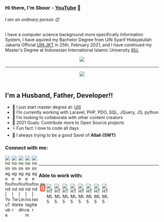 ### Hi there, I'm Sboor - [YouTube][youtube] 👋
###### I am an ordinary person 😊
<span>
  <p>
      I have a computer science background more specifically Information System, I have aquired my Bachelor Degree from  UIN Syarif Hidayatullah Jakarta Official             <a href="https://www.uinjkt.ac.id/" target="blank">UIN JKT</a> in 25th, February 2021, and I have continued my Master's Degree at Indonesian International      Islamic University <a href="https://uiii.ac.id/" target="blank">IIIU.</a>
     
  </p>
  </span>


<div id="header" align="center">
  <img src="https://media.giphy.com/media/M9gbBd9nbDrOTu1Mqx/giphy.gif" width="100"/>
</div>

<hr>
 <div id="header" align="center">
  <img src="https://media.giphy.com/media/v1.Y2lkPTc5MGI3NjExNjM4NjgzZGFjNmM5ODM5ODg0OTkwNWFmYjU2ZTE2NGM5NmE1OTEyNSZjdD1n/doXBzUFJRxpaUbuaqz/giphy.gif" width="490" high="200"/>
</div>

<br>



## I'm a Husband, Father, Developer!!


- 🔭 I just start master degree at: [UIII][website]
- 🌱 I’m currently working with Laravel, PHP, PDO, SQL, JQuery, JS, python
- 👯 I’m looking to collaborate with other content creators
- 🥅 2021 Goals: Contribute more to Open Source projects
- ⚡ Fun fact: I love to code all days
- 🤲 I always trying to be a good Savel of **Allah (SWT)**

### Connect with me:
[<img align="left" alt="no image found | YouTube"    width="22px" src="https://cdn.jsdelivr.net/npm/simple-icons@v3/icons/youtube.svg" />][youtube]
[<img align="left" alt="no image found | Twitter"    width="22px" src="https://cdn.jsdelivr.net/npm/simple-icons@v3/icons/twitter.svg" />][twitter]
[<img align="left" alt="no image found | LinkedIn"   width="22px" src="https://cdn.jsdelivr.net/npm/simple-icons@v3/icons/linkedin.svg" />][linkedin]
[<img align="left" alt="no image found | Instagram"  width="22px" src="https://cdn.jsdelivr.net/npm/simple-icons@v3/icons/instagram.svg" />][instagram]
[<img align="left" alt="no image found | twitter"  width="22px" src="https://cdn.jsdelivr.net/npm/simple-icons@v3/icons/twitter.svg" />][twitter]



<br />
<hr />

### Able to work with:
[<img align="left" alt="HTML5" width="26px" src="https://raw.githubusercontent.com/github/explore/80688e429a7d4ef2fca1e82350fe8e3517d3494d/topics/html/html.png" />][HTML]
[<img align="left" alt="HTML5" width="26px" src="https://user-images.githubusercontent.com/37004821/132941682-3b544b07-3f7c-481c-9284-bd1364f8a20a.png" />][css]
[<img align="left" alt="HTML5" width="26px" src="https://user-images.githubusercontent.com/37004821/132941604-7823d86e-5c68-433b-b1c0-042b49089cf7.png" />][laravel]
[<img align="left" alt="HTML5" width="26px" src="https://user-images.githubusercontent.com/37004821/132941707-3dae440f-dd47-4854-b5ca-300e139c006c.png" />][php]
[<img align="left" alt="HTML5" width="26px" src="https://user-images.githubusercontent.com/37004821/132941756-2535d689-bc82-471b-90f8-d95869c7faef.png" />][js]
[<img align="left" alt="HTML5" width="26px" src="https://icon-library.com/images/jquery-icon-png/jquery-icon-png-7.jpg" />][jquery]
[<img align="left" alt="HTML5" width="26px" src="https://www.mysql.com/common/logos/logo-mysql-170x115.png" />][mysql]
[<img align="left" alt="HTML5" width="26px" src="https://user-images.githubusercontent.com/37004821/132941866-3cba3e72-777d-44ea-b591-e17def955344.png" />][sql]
[<img align="left" alt="HTML5" width="26px" src="https://user-images.githubusercontent.com/37004821/132941920-711b23b2-2f5b-41d4-b9c8-e2e7078f9607.png" />][python]





[website]: https://uiii.ac.id/
[course]: http://vsCodeHero.com
[twitter]: https://twitter.com/SaboorJanHamedi
[youtube]: https://www.youtube.com/channel/UC3IpKT--89eZFoELNkXrghQ
[instagram]: https://www.instagram.com/hamedisaboor/
[linkedin]: https://www.linkedin.com/in/saboor-hamedi-51a167158/
[twitter]: https://twitter.com/arsallan_
[HTML]: https://www.w3schools.com/html/html_intro.asp
[css]: https://devdocs.io/css/
[laravel]: https://laravel.com/
[php]: https://www.php.net/docs.php
[js]: https://developer.mozilla.org/en-US/docs/Web/JavaScript
[jquery]: https://api.jquery.com/
[mysql]: https://dev.mysql.com/doc/
[sql]: https://docs.microsoft.com/en-us/sql/?view=sql-server-ver15
[python]: https://docs.python.org/3/
[website]: https://www.uinjkt.ac.id/

